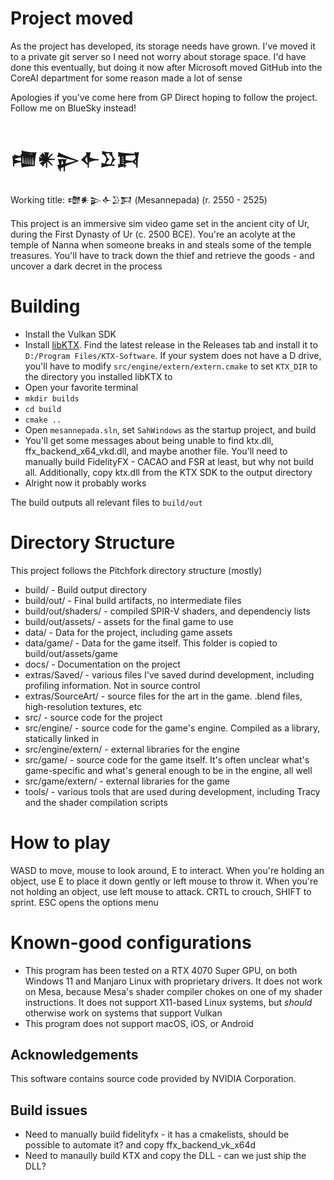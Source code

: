 # Project moved

As the project has developed, its storage needs have grown. I've moved it to a private git server so I need not worry about storage space. I'd have done this eventually, but doing it now after Microsoft moved GitHub into the CoreAI department for some reason made a lot of sense

Apologies if you've come here from GP Direct hoping to follow the project. Follow me on BlueSky instead!

# 𒈩𒀭𒉌𒅆𒊒𒁕

Working title: 𒈩𒀭𒉌𒅆𒊒𒁕 (Mesannepada) (r. 2550 - 2525)

This project is an immersive sim video game set in the ancient city of Ur, during the First Dynasty of Ur (c. 2500 BCE). You're an acolyte at the temple of Nanna when someone breaks in and steals some of the temple treasures. You'll have to track down the thief and retrieve the goods - and uncover a dark decret in the process

# Building

- Install the Vulkan SDK
- Install [libKTX](https://github.com/KhronosGroup/KTX-Software). Find the latest release in the Releases tab and install it to `D:/Program Files/KTX-Software`. If your system does not have a D drive, you'll have to modify `src/engine/extern/extern.cmake` to set `KTX_DIR` to the directory you installed libKTX to
- Open your favorite terminal
- `mkdir builds`
- `cd build`
- `cmake ..`
- Open `mesannepada.sln`, set `SahWindows` as the startup project, and build
- You'll get some messages about being unable to find ktx.dll, ffx_backend_x64_vkd.dll, and maybe another file. You'll need to manually build FidelityFX - CACAO and FSR at least, but why not build all. Additionally, copy ktx.dll from the KTX SDK to the output directory
- Alright now it probably works

The build outputs all relevant files to `build/out`

# Directory Structure

This project follows the Pitchfork directory structure (mostly)

- build/ - Build output directory
- build/out/ - Final build artifacts, no intermediate files
- build/out/shaders/ - compiled SPIR-V shaders, and dependenciy lists
- build/out/assets/ - assets for the final game to use
- data/ - Data for the project, including game assets
- data/game/ - Data for the game itself. This folder is copied to build/out/assets/game
- docs/ - Documentation on the project
- extras/Saved/ - various files I've saved durind development, including profiling information. Not in source control
- extras/SourceArt/ - source files for the art in the game. .blend files, high-resolution textures, etc
- src/ - source code for the project
- src/engine/ - source code for the game's engine. Compiled as a library, statically linked in
- src/engine/extern/ - external libraries for the engine
- src/game/ - source code for the game itself. It's often unclear what's game-specific and what's general enough to be in the engine, all well
- src/game/extern/ - external libraries for the game
- tools/ - various tools that are used during development, including Tracy and the shader compilation scripts

# How to play

WASD to move, mouse to look around, E to interact. When you're holding an object, use E to place it down gently or left mouse to throw it. When you're not holding an object, use left mouse to attack. CRTL to crouch, SHIFT to sprint. ESC opens the options menu

# Known-good configurations

- This program has been tested on a RTX 4070 Super GPU, on both Windows 11 and Manjaro Linux with proprietary drivers. It does not work on Mesa, because Mesa's shader compiler chokes on one of my shader instructions. It does not support X11-based Linux systems, but _should_ otherwise work on systems that support Vulkan
- This program does not support macOS, iOS, or Android

## Acknowledgements

This software contains source code provided by NVIDIA Corporation.

## Build issues

- Need to manually build fidelityfx - it has a cmakelists, should be possible to automate it? and copy ffx_backend_vk_x64d
- Need to manaully build KTX and copy the DLL - can we just ship the DLL?
